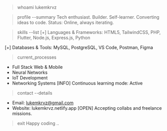 > whoami
lukemkrvz

> profile --summary
Tech enthusiast. Builder. Self-learner. 
Converting ideas to code. 
Status: Online, always iterating.

> skills --list
[+] Languages & Frameworks:
    HTML5, TailwindCSS, PHP, Flutter, Node.js, Express.js, Python

[+] Databases & Tools:
    MySQL, PostgreSQL, VS Code, Postman, Figma

> current_processes
- Full Stack Web & Mobile
- Neural Networks
- IoT Development
- Networking Systems
[INFO] Continuous learning mode: Active

> contact --details
- Email: lukemkrvz@gmail.com
- Website: lukemkrvz.netlify.app
[OPEN] Accepting collabs and freelance missions.

> exit
Happy coding ..
